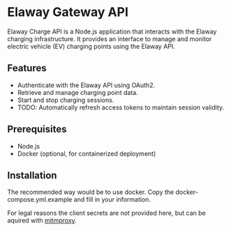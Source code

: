 # Elaway Gateway API

Elaway Charge API is a Node.js application that interacts with the Elaway charging infrastructure. It provides an interface to manage and monitor electric vehicle (EV) charging points using the Elaway API.

## Features

- Authenticate with the Elaway API using OAuth2.
- Retrieve and manage charging point data.
- Start and stop charging sessions.
- TODO: Automatically refresh access tokens to maintain session validity.

## Prerequisites

- Node.js
- Docker (optional, for containerized deployment)

## Installation

The recommended way would be to use docker. Copy the docker-compose.yml.example and fill in your information.

For legal reasons the client secrets are not provided here, but can be aquired with [mitmproxy](https://www.google.com/search?q=mitmporxy).

